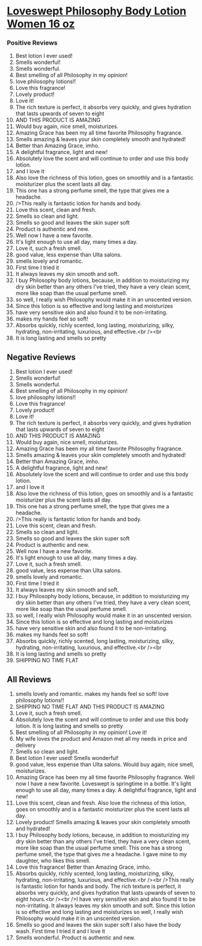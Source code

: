 # [Loveswept Philosophy Body Lotion Women 16 oz](https://products.checkmycream.com/products/Loveswept-Philosophy-Body-Lotion-Women-16-oz.html)

### Positive Reviews

<ol>
      <li>Best lotion I ever used!  </li>
      <li>Smells wonderful!</li>
      <li>Smells wonderful.</li>
      <li>Best smelling of all Philosophy in my opinion!</li>
      <li>love philosophy lotions!!</li>
      <li>Love this fragrance!  </li>
      <li>Lovely product!  </li>
      <li>Love it!</li>
      <li>The rich texture is perfect, it absorbs very quickly, and gives hydration that lasts upwards of seven to eight</li>
      <li>AND THIS PRODUCT IS AMAZING</li>
      <li>Would buy again, nice smell, moisturizes.</li>
      <li>Amazing Grace has been my all time favorite Philosophy fragrance.  </li>
      <li>Smells amazing &amp; leaves your skin completely smooth and hydrated!</li>
      <li>Better than Amazing Grace, imho.</li>
      <li>A delightful fragrance,  light and new!</li>
      <li>Absolutely love the scent and will continue to order and use this body lotion.  </li>
      <li>and I love it</li>
      <li>Also love the richness of this lotion, goes on smoothly and is a fantastic moisturizer plus the scent lasts all day.</li>
      <li>This one has a strong perfume smell, the type that gives me a headache.  </li>
      <li>/&gt;This really is fantastic lotion for hands and body.</li>
      <li>Love this scent, clean and fresh.  </li>
      <li>Smells so clean and light.</li>
      <li>Smells so good and leaves the skin super soft</li>
      <li>Product is authentic and new.</li>
      <li>Well now I have a new favorite.  </li>
      <li>It&#x27;s light enough to use all day, many times a day.</li>
      <li>Love it, such a fresh smell.</li>
      <li>good value, less expense than Ulta salons.</li>
      <li>smells lovely and romantic.  </li>
      <li>First time I tried it</li>
      <li>It always leaves my skin smooth and soft.</li>
      <li>I buy Philosophy body lotions, because, in addition to moisturizing my dry skin better than any others I&#x27;ve tried, they have a very clean scent, more like soap than the usual perfume smell.  </li>
      <li>so well, I really wish Philosophy would make it in an unscented version.</li>
      <li>Since this lotion is so effective and long lasting and moisturizes</li>
      <li>have very sensitive skin and also found it to be non-irritating.</li>
      <li>makes my hands feel so soft!  </li>
      <li>Absorbs quickly, richly scented, long lasting, moisturizing, silky, hydrating, non-irritating, luxurious, and effective.&lt;br /&gt;&lt;br</li>
      <li>It is long lasting and smells so pretty</li>
</ol>


<h2>Negative Reviews</h2>
<ol>
<li> Best lotion I ever used!  </li>
<li> Smells wonderful!</li>
<li> Smells wonderful.</li>
<li> Best smelling of all Philosophy in my opinion!</li>
<li> love philosophy lotions!!</li>
<li> Love this fragrance!  </li>
<li> Lovely product!  </li>
<li> Love it!</li>
<li> The rich texture is perfect, it absorbs very quickly, and gives hydration that lasts upwards of seven to eight</li>
<li> AND THIS PRODUCT IS AMAZING</li>
<li> Would buy again, nice smell, moisturizes.</li>
<li> Amazing Grace has been my all time favorite Philosophy fragrance.  </li>
<li> Smells amazing &amp; leaves your skin completely smooth and hydrated!</li>
<li> Better than Amazing Grace, imho.</li>
<li> A delightful fragrance,  light and new!</li>
<li> Absolutely love the scent and will continue to order and use this body lotion.  </li>
<li> and I love it</li>
<li> Also love the richness of this lotion, goes on smoothly and is a fantastic moisturizer plus the scent lasts all day.</li>
<li> This one has a strong perfume smell, the type that gives me a headache.  </li>
<li> /&gt;This really is fantastic lotion for hands and body.</li>
<li> Love this scent, clean and fresh.  </li>
<li> Smells so clean and light.</li>
<li> Smells so good and leaves the skin super soft</li>
<li> Product is authentic and new.</li>
<li> Well now I have a new favorite.  </li>
<li> It&#x27;s light enough to use all day, many times a day.</li>
<li> Love it, such a fresh smell.</li>
<li> good value, less expense than Ulta salons.</li>
<li> smells lovely and romantic.  </li>
<li> First time I tried it</li>
<li> It always leaves my skin smooth and soft.</li>
<li> I buy Philosophy body lotions, because, in addition to moisturizing my dry skin better than any others I&#x27;ve tried, they have a very clean scent, more like soap than the usual perfume smell.  </li>
<li> so well, I really wish Philosophy would make it in an unscented version.</li>
<li> Since this lotion is so effective and long lasting and moisturizes</li>
<li> have very sensitive skin and also found it to be non-irritating.</li>
<li> makes my hands feel so soft!  </li>
<li> Absorbs quickly, richly scented, long lasting, moisturizing, silky, hydrating, non-irritating, luxurious, and effective.&lt;br /&gt;&lt;br</li>
<li> It is long lasting and smells so pretty</li>
<li> SHIPPING NO TIME FLAT</li>
</ol>

<h2>All Reviews</h2>

<ol>
    <li> smells lovely and romantic.  makes my hands feel so soft!  love philosophy lotions!!</li>
    <li> SHIPPING NO TIME FLAT AND THIS PRODUCT IS AMAZING</li>
    <li> Love it, such a fresh smell.</li>
    <li> Absolutely love the scent and will continue to order and use this body lotion.  It is long lasting and smells so pretty</li>
    <li> Best smelling of all Philosophy in my opinion! Love it!</li>
    <li> My wife loves the product and Amazon met all my needs in price and delivery</li>
    <li> Smells so clean and light.</li>
    <li> Best lotion I ever used!  Smells wonderful!</li>
    <li> good value, less expense than Ulta salons. Would buy again, nice smell, moisturizes.</li>
    <li> Amazing Grace has been my all time favorite Philosophy fragrance.  Well now I have a new favorite.  Loveswept is springtime in a bottle.  It&#x27;s light enough to use all day, many times a day. A delightful fragrance,  light and new!</li>
    <li> Love this scent, clean and fresh.  Also love the richness of this lotion, goes on smoothly and is a fantastic moisturizer plus the scent lasts all day.</li>
    <li> Lovely product!  Smells amazing &amp; leaves your skin completely smooth and hydrated!</li>
    <li> I buy Philosophy body lotions, because, in addition to moisturizing my dry skin better than any others I&#x27;ve tried, they have a very clean scent, more like soap than the usual perfume smell.  This one has a strong perfume smell, the type that gives me a headache.  I gave mine to my daughter, who likes this smell.</li>
    <li> Love this fragrance!  Better than Amazing Grace, imho.</li>
    <li> Absorbs quickly, richly scented, long lasting, moisturizing, silky, hydrating, non-irritating, luxurious, and effective.&lt;br /&gt;&lt;br /&gt;This really is fantastic lotion for hands and body. The rich texture is perfect, it absorbs very quickly, and gives hydration that lasts upwards of seven to eight hours.&lt;br /&gt;&lt;br /&gt;I have very sensitive skin and also found it to be non-irritating. It always leaves my skin smooth and soft. Since this lotion is so effective and long lasting and moisturizes so well, I really wish Philosophy would make it in an unscented version.</li>
    <li> Smells so good and leaves the skin super soft I also have the body wash. First time I tried it and I love it</li>
    <li> Smells wonderful. Product is authentic and new.</li>
</ol>




